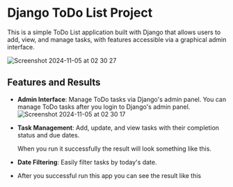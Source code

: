 # Django ToDo List Project

This is a simple ToDo List application built with Django that allows users to add, view, and manage tasks, with features accessible via a graphical admin interface.

![Screenshot 2024-11-05 at 02 30 27](https://github.com/user-attachments/assets/7e5f49ec-b5f5-4416-960f-aa8a2675df3f)


## Features and Results

- **Admin Interface**: Manage ToDo tasks via Django's admin panel.
  You can manage ToDo tasks after you login to Django's admin panel.
  ![Screenshot 2024-11-05 at 02 30 17](https://github.com/user-attachments/assets/3e367ef7-6fc3-43d2-b5f6-c182deaa4c27)

  

  
- **Task Management**: Add, update, and view tasks with their completion status and due dates.

  When you run it successfully the result will look something like this.

  

  
- **Date Filtering**: Easily filter tasks by today's date.



- After you successful run this app you can see the result like this 


